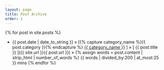 ```yaml
---
layout: page
title: Post Archive
order: 1
---
```


{% for post in site.posts %}
  * {{ post.date | date_to_string }} &raquo;   [{% capture category_name %}{{ post.category }}{% endcapture %}
        <a style="white-space: nowrap" href="/category/{{ category_name }}">{{ category_name }}</a>
    ]
    &raquo;
    [ {{ post.title }} ]({{ site.url }}{{ post.url }}) &raquo; {% assign words = post.content | strip_html | number_of_words %}
    {{ words | divided_by:200 | at_most:25 }} mins
{% endfor %}
